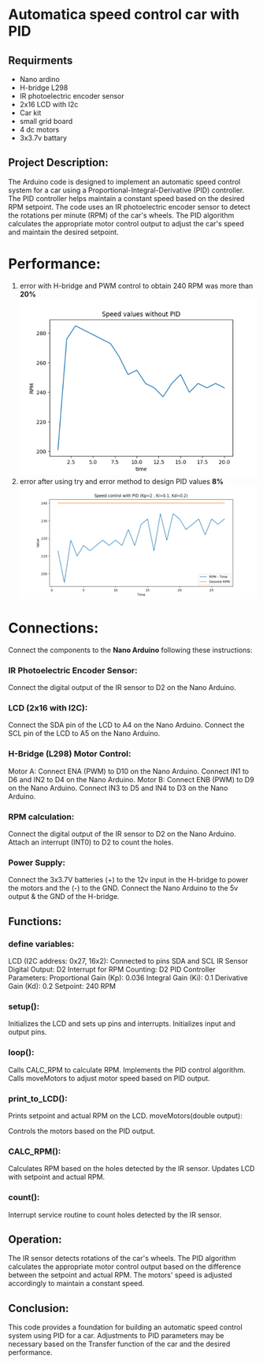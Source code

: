 # Automatica speed control car with PID

## Requirments
- Nano ardino
- H-bridge L298
- IR photoelectric encoder sensor
- 2x16 LCD with I2c
- Car kit
- small grid board
- 4 dc motors
- 3x3.7v battary
  
## Project Description:
The Arduino code is designed to implement an automatic speed control system for a car using a Proportional-Integral-Derivative (PID) controller. The PID controller helps maintain a constant speed based on the desired RPM setpoint.
The code uses an IR photoelectric encoder sensor to detect the rotations per minute (RPM) of the car's wheels. The PID algorithm calculates the appropriate motor control output to adjust the car's speed and maintain the desired setpoint.

# Performance:
1. error with H-bridge and PWM control to obtain 240 RPM was more than **20%**
   ![with out PID](performance%20graphs/Speed%20values%20without%20PID.png)
2. error after using try and error method to design PID values **8%**
    ![with PID1](performance%20graphs/Speed%20control%20with%20PID%20(Kp%3D2%20%2C%20Ki%3D0.1%2C%20Kd%3D0.2).png)

# Connections:
Connect the components to the **Nano Arduino** following these instructions:

### IR Photoelectric Encoder Sensor:
Connect the digital output of the IR sensor to D2 on the Nano Arduino.

### LCD (2x16 with I2C):
Connect the SDA pin of the LCD to A4 on the Nano Arduino.
Connect the SCL pin of the LCD to A5 on the Nano Arduino.

### H-Bridge (L298) Motor Control:
Motor A:
Connect ENA (PWM) to D10 on the Nano Arduino.
Connect IN1 to D6 and IN2 to D4 on the Nano Arduino.
Motor B:
Connect ENB (PWM) to D9 on the Nano Arduino.
Connect IN3 to D5 and IN4 to D3 on the Nano Arduino.

### RPM calculation:
Connect the digital output of the IR sensor to D2 on the Nano Arduino.
Attach an interrupt (INT0) to D2 to count the holes.

### Power Supply:
Connect the 3x3.7V batteries (+) to the 12v input in the H-bridge to power the motors and the (-) to the GND.
Connect the Nano Arduino to the 5v output & the GND of the H-bridge.

## Functions:

### define variables:
LCD (I2C address: 0x27, 16x2): Connected to pins SDA and SCL
IR Sensor Digital Output: D2
Interrupt for RPM Counting: D2
PID Controller Parameters:
Proportional Gain (Kp): 0.036
Integral Gain (Ki): 0.1
Derivative Gain (Kd): 0.2
Setpoint: 240 RPM

### setup():
Initializes the LCD and sets up pins and interrupts.
Initializes input and output pins.

### loop():
Calls CALC_RPM to calculate RPM.
Implements the PID control algorithm.
Calls moveMotors to adjust motor speed based on PID output.

### print_to_LCD():
Prints setpoint and actual RPM on the LCD.
moveMotors(double output):

Controls the motors based on the PID output.
### CALC_RPM():

Calculates RPM based on the holes detected by the IR sensor.
Updates LCD with setpoint and actual RPM.
### count():
Interrupt service routine to count holes detected by the IR sensor.

## Operation:
The IR sensor detects rotations of the car's wheels.
The PID algorithm calculates the appropriate motor control output based on the difference between the setpoint and actual RPM.
The motors' speed is adjusted accordingly to maintain a constant speed.

## Conclusion:
This code provides a foundation for building an automatic speed control system using PID for a car. Adjustments to PID parameters may be necessary based on the Transfer function of the car and the desired performance.
